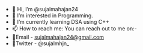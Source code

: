 - 👋 Hi, I’m @sujalmahajan24
- 👀 I’m interested in Programming.
- 🌱 I’m currently learning DSA using C++
- 📫 How to reach me: You can reach out to me on:-
- 📧Email - sujalmahajan24@gmail.com
- Twitter - @sujalmhjn_

<!---
sujalmahajan24/sujalmahajan24 is a ✨ special ✨ repository because its `README.md` (this file) appears on your GitHub profile.
You can click the Preview link to take a look at your changes.
--->
